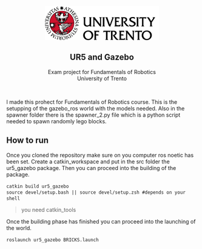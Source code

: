<p align="center">
  <a href="">
    <img src="https://github.com/Gio200023/ur5_gazebo/blob/main/logo1.png">
  </a>
  <h2 align="center">UR5 and Gazebo</h2>

  <p align="center">
  Exam project for Fundamentals of Robotics
  <br>University of Trento 
  </p>
</p>
<br>

I made this prohect for Fundamentals of Robotics course. This is the setupping of the gazebo_ros world with the models needed.
Also in the spawner folder there is the spawner_2.py file which is a python script needed to spawn randomly lego blocks.

## How to run

Once you cloned the repository make sure on you computer ros noetic has been set. 
Create a catkin_workspace and put in the src folder the ur5_gazebo package.
Then you can proceed into the building of the package.
```
catkin build ur5_gazebo
source devel/setup.bash || source devel/setup.zsh #depends on your shell
```
> you need catkin_tools

Once the building phase has finished you can proceed into the launching of the world.
```
roslaunch ur5_gazebo BRICKS.launch
```